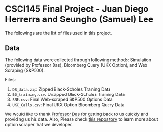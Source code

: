 # CSCI145 Final Project - Juan Diego Herrerra and Seungho (Samuel) Lee

The followings are the list of files used in this project.

## Data
The following data were collected through following methods: Simulation (provided by Professor Das), Bloomberg Query (UKX Option), and Web Scraping (S&P500).

Files:
1. `DS_data.zip`: Zipped Black-Scholes Training Data
2. `BS_training.csv`: Unzipped Black-Scholes Training Data
3. `SNP.csv`: Final Web-scraped S&P500 Options Data
4. `UKX_Calls.csv`: Final UKX Option Bloomberg Query Data

We would like to thank [Professor Das](https://srdas.github.io/) for getting back to us quickly and providing us his data. Also, Please check [this repository](https://github.com/jknaudt21/Option-Scraper-BlackScholes) to learn more about option scraper that we developed.

